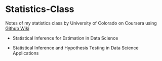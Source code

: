 # Statistics-Class

Notes of my statistics class by University of Colorado on Coursera using [Github Wiki](https://github.com/chanchishing/Statistics-Class/wiki)

- Statistical Inference for Estimation in Data Science

- Statistical Inference and Hypothesis Testing in Data Science Applications
